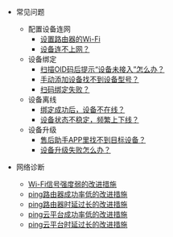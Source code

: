 * 常见问题 
  * 配置设备连网 
     * [设置路由器的Wi-Fi](zh-cn/Account) 
     * [设备连不上网？](zh-cn/Account) 
  * 设备绑定
     * [扫描OID码后提示“设备未接入”怎么办？](zh-cn/Account) 
     * [手动添加设备找不到设备型号？](zh-cn/Account) 
     * [扫码绑定失败？](zh-cn/Account) 
  * 设备离线
     * [绑定成功后，设备不在线？](zh-cn/Account) 
     * [设备状态不稳定，频繁上下线？](zh-cn/Account) 
  * 设备升级
     * [售后助手APP里找不到目标设备？](zh-cn/Account) 
     * [设备升级失败怎么办？](zh-cn/Account) 

* 网络诊断 
    * [Wi-Fi信号强度弱的改进措施](zh-cn/Session) 
    * [ping路由器成功率低的改进措施](zh-cn/Session) 
    * [ping路由器时延过长的改进措施](zh-cn/Session) 
    * [ping云平台成功率低的改进措施](zh-cn/Session) 
    * [ping云平台时延过长的改进措施](zh-cn/Session)    





<div style='display: none'>
* ChangeLog  

	* [账户服务](zh-cn/ChangeLog/Account)
	* [设备管理](zh-cn/ChangeLog/DevicesStandard)
	* [数据订阅](zh-cn/ChangeLog/DataSubscription)
	* [家庭模型](zh-cn/ChangeLog/Family)
	* [场景引擎](zh-cn/ChangeLog/IFTTT)
	* [预约定时](zh-cn/ChangeLog/Scheduler)
	* [设备影子](zh-cn/ChangeLog/DevicesShadow)
	* [消息推送](zh-cn/ChangeLog/MessagePush)
	* [能力服务](zh-cn/ChangeLog/CapacityService_Weather)
</div>

	
